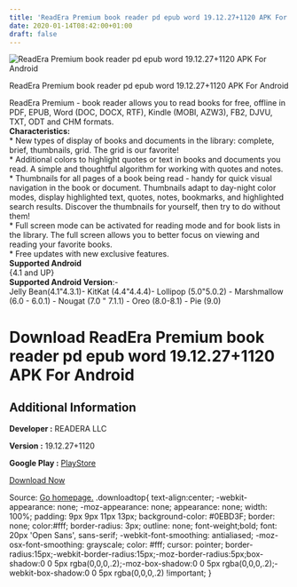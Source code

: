 ```yaml
---
title: 'ReadEra Premium book reader pd epub word 19.12.27+1120 APK For Android'
date: 2020-01-14T08:42:00+01:00
draft: false
---
```


![ReadEra Premium book reader pd epub word 19.12.27+1120 APK For Android](https://i1.wp.com/apkhome.net/wp-content/uploads/2020/01/ReadEra-Premium-book-reader-pd-epub-word-19.12.271120.png "ReadEra Premium book reader pd epub word 19.12.27+1120 APK For Android")

  

ReadEra Premium book reader pd epub word 19.12.27+1120 APK For Android

ReadEra Premium - book reader allows you to read books for free, offline in PDF, EPUB, Word (DOC, DOCX, RTF), Kindle (MOBI, AZW3), FB2, DJVU, TXT, ODT and CHM formats.  
**Characteristics:**  
\* New types of display of books and documents in the library: complete, brief, thumbnails, grid. The grid is our favorite!  
\* Additional colors to highlight quotes or text in books and documents you read. A simple and thoughtful algorithm for working with quotes and notes.  
\* Thumbnails for all pages of a book being read - handy for quick visual navigation in the book or document. Thumbnails adapt to day-night color modes, display highlighted text, quotes, notes, bookmarks, and highlighted search results. Discover the thumbnails for yourself, then try to do without them!  
\* Full screen mode can be activated for reading mode and for book lists in the library. The full screen allows you to better focus on viewing and reading your favorite books.  
\* Free updates with new exclusive features.  
**Supported Android**  
{4.1 and UP}  
**Supported Android Version**:-  
Jelly Bean(4.1"4.3.1)- KitKat (4.4"4.4.4)- Lollipop (5.0"5.0.2) - Marshmallow (6.0 - 6.0.1) - Nougat (7.0 " 7.1.1) - Oreo (8.0-8.1) - Pie (9.0)

Download ReadEra Premium book reader pd epub word 19.12.27+1120 APK For Android
===============================================================================

Additional Information
----------------------

**Developer :** READERA LLC

**Version :** 19.12.27+1120

**Google Play :** [PlayStore](https://play.google.com/store/apps/details?id=org.readera.premium&hl=en)

  

[Download Now](https://store4app.co/post/readera-premium-book-reader-pd-epub-word-19-12-27-1120-apk-for-android_1578987130)

  
Source: [Go homepage.](https://store4app.co/post/readera-premium-book-reader-pd-epub-word-19-12-27-1120-apk-for-android_1578987130) .downloadtop{ text-align:center; -webkit-appearance: none; -moz-appearance: none; appearance: none; width: 100%; padding: 9px 9px 11px 13px; background-color: #0EBD3F; border: none; color:#fff; border-radius: 3px; outline: none; font-weight;bold; font: 20px 'Open Sans', sans-serif; -webkit-font-smoothing: antialiased; -moz-osx-font-smoothing: grayscale; color: #fff; cursor: pointer; border-radius:15px;-webkit-border-radius:15px;-moz-border-radius:5px;box-shadow:0 0 5px rgba(0,0,0,.2);-moz-box-shadow:0 0 5px rgba(0,0,0,.2);-webkit-box-shadow:0 0 5px rgba(0,0,0,.2) !important; }